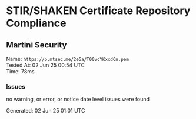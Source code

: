 # STIR/SHAKEN Certificate Repository Compliance

## Martini Security

Name: `https://p.mtsec.me/2e5a/T00vcYKxxdCn.pem`\
Tested At: 02 Jun 25 00:54 UTC\
Time: 78ms

### Issues

no warning, or error, or notice date level issues were found

Generated: 02 Jun 25 01:01 UTC
